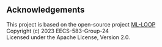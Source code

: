 ## Acknowledgements

This project is based on the open-source project [ML-LOOP](https://github.com/EECS-583-Group-24/ML-LOOP)  
Copyright (c) 2023 EECS-583-Group-24  
Licensed under the Apache License, Version 2.0.
